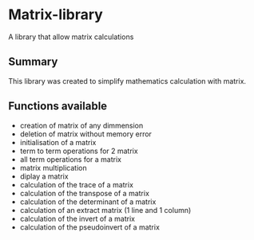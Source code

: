 # Matrix-library

A library that allow matrix calculations

## Summary

This library was created to simplify mathematics calculation with matrix.

## Functions available

* creation of matrix of any dimmension
* deletion of matrix without memory error
* initialisation of a matrix
* term to term operations for 2 matrix
* all term operations for a matrix
* matrix multiplication
* diplay a matrix
* calculation of the trace of a matrix
* calculation of the transpose of a matrix
* calculation of the determinant of a matrix
* calculation of an extract matrix (1 line and 1 column)
* calculation of the invert of a matrix
* calculation of the pseudoinvert of a matrix
